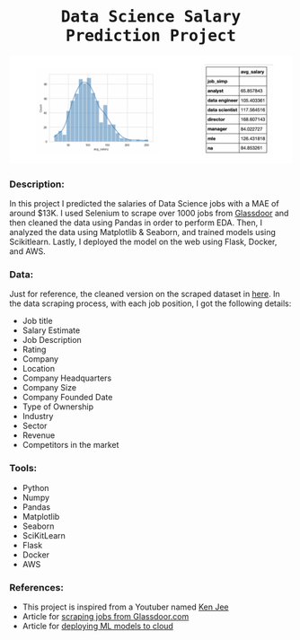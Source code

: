 # <h1 align="center"><samp> Data Science Salary Prediction Project </samp></h1>

![alt text](DS_proj_img.png)

### Description:
In this project I predicted the salaries of Data Science jobs with a MAE of around $13K. I used Selenium to scrape over 1000 jobs from [Glassdoor](glassdoor.com) and then cleaned the data using Pandas in order to perform EDA. Then, I analyzed the data using Matplotlib & Seaborn, and trained models using Scikitlearn. Lastly, I deployed the model on the web using Flask, Docker, and AWS.

### Data:
Just for reference, the cleaned version on the scraped dataset in [here](DS_salary_data.csv). In the data scraping process, with each job position, I got the following details:
* Job title
* Salary Estimate
* Job Description
* Rating
* Company
* Location
* Company Headquarters
* Company Size
* Company Founded Date
* Type of Ownership
* Industry
* Sector
* Revenue
* Competitors in the market

### Tools:
* Python
* Numpy
* Pandas
* Matplotlib
* Seaborn
* SciKitLearn
* Flask
* Docker
* AWS

### References:
* This project is inspired from a Youtuber named [Ken Jee](https://www.youtube.com/channel/UCiT9RITQ9PW6BhXK0y2jaeg)
* Article for [scraping jobs from Glassdoor.com](https://towardsdatascience.com/selenium-tutorial-scraping-glassdoor-com-in-10-minutes-3d0915c6d905)
* Article for [deploying ML models to cloud](https://towardsdatascience.com/simple-way-to-deploy-machine-learning-models-to-cloud-fd58b771fdcf)
